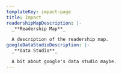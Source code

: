 ```yaml
---
templateKey: impact-page
title: Impact
readershipMapDescription: |-
  _**Readership Map**_

  A description of the readership map.
googleDataStudioDescription: |-
  _**Data Studio**_

  A bit about google's data studio maybe.
---
```


